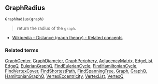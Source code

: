 ## GraphRadius

``` 
GraphRadius(graph)
```

> return the radius of the `graph`.

* [Wikipedia - Distance (graph theory) - Related concepts](https://en.wikipedia.org/wiki/Distance_(graph_theory)#Related_concepts)

### Related terms 
[GraphCenter](GraphCenter.md), [GraphDiameter](GraphDiameter.md), [GraphPeriphery](GraphPeriphery.md), [AdjacencyMatrix](AdjacencyMatrix.md), [EdgeList](EdgeList.md),
[EdgeQ](EdgeQ.md), [EulerianGraphQ](EulerianGraphQ.md), [FindEulerianCycle](FindEulerianCycle.md), [FindHamiltonianCycle](FindHamiltonianCycle.md), [FindVertexCover](FindVertexCover.md), [FindShortestPath](FindShortestPath.md), [FindSpanningTree](FindSpanningTree.md), [Graph](Graph.md), [GraphQ](GraphQ.md), [HamiltonianGraphQ](HamiltonianGraphQ.md), 
[VertexEccentricity](VertexEccentricity.md), [VertexList](VertexList.md), [VertexQ](VertexQ.md) 